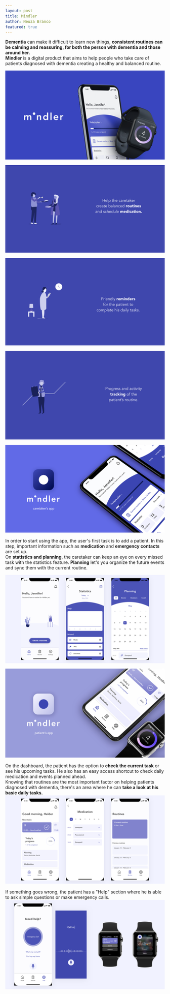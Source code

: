 ```yaml
---
layout: post
title: Mindler
author: Neuza Branco
featured: true
---
```


**Dementia** can make it difficult to learn new things, **consistent routines can be calming and reassuring, for both the person with dementia and those around her.**  
**Mindler** is a digital product that aims to help people who take care of patients diagnosed with dementia creating a healthy and balanced routine.

![pic](/assets/images/mindler01.png)  

![pic](/assets/images/mindler02.png)  

![pic](/assets/images/mindler03.png)  

![pic](/assets/images/mindler04.png)  

![pic](/assets/images/mindler05.png)  

In order to start using the app, the user's first task is to add a patient. In this step, important information such as **medication** and **emergency contacts** are set up.  
On **statistics and planning**, the caretaker can keep an eye on every missed task with the statistics feature. **Planning** let's you organize the future events and sync them with the current routine.

![pic](/assets/images/mindler06.png)  

![pic](/assets/images/mindler07.png)  

On the dashboard, the patient has the option to **check the current task** or see his upcoming tasks. He also has an easy access shortcut to check daily medication and events planned ahead.  
Knowing that routines are the most important factor on helping patients diagnosed with dementia, there's an area where he can **take a look at his basic daily tasks.**
![pic](/assets/images/mindler08.png)  

If something goes wrong, the patient has a "Help" section where he is able to ask simple questions or make emergency calls.
![pic](/assets/images/mindler09.png)